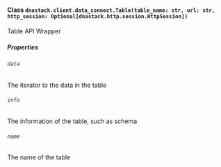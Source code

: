 #### Class `dnastack.client.data_connect.Table(table_name: str, url: str, http_session: Optional[dnastack.http.session.HttpSession])`
Table API Wrapper 
##### Properties
###### `data`
The iterator to the data in the table
###### `info`
The information of the table, such as schema
###### `name`
The name of the table